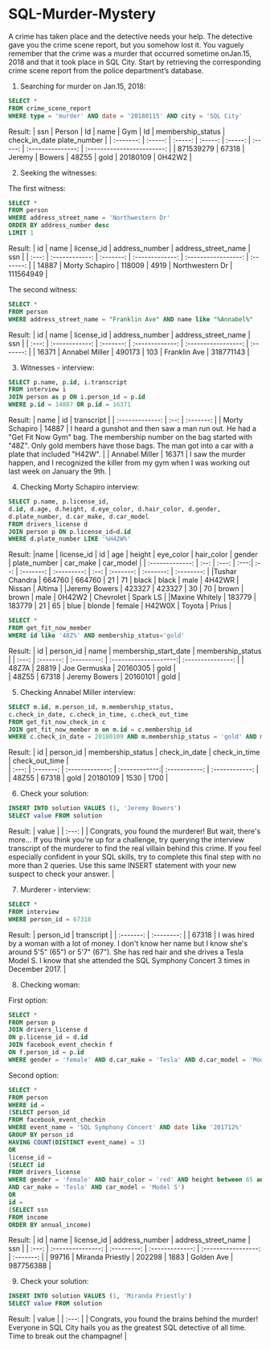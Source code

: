 # SQL-Murder-Mystery
A crime has taken place and the detective needs your help. The detective gave you the crime scene report, but you somehow lost it. You vaguely remember that the crime was a ​murder​ that occurred sometime on ​Jan.15, 2018​ and that it took place in ​SQL City​. Start by retrieving the corresponding crime scene report from the police department’s database.

1. Searching for murder on Jan.15, 2018:

```SQL
SELECT *
FROM crime_scene_report
WHERE type = 'murder' AND date = '20180115' AND city = 'SQL City'
```
Result:
| ssn     	| Person  | Id	    | name	  | Gym     | Id	    | membership_status	| check_in_date	plate_number |
| :-------: | :-----: | :-----: | :-----: | :-----: | :-----: | :---------------: | :------------------------: | 
| 871539279	| 67318 	| Jeremy  | Bowers	| 48Z55  	| gold	  | 20180109         	| 0H42W2                     | 


2. Seeking the witnesses:

The first witness:
```SQL
SELECT *
FROM person 
WHERE address_street_name = 'Northwestern Dr' 
ORDER BY address_number desc
LIMIT 1
```
Result:
| id  	| name          	| license_id	| address_number	| address_street_name	| ssn       | 
| :---: | :------------:  |  :-------:  | :-------------: | :-----------------: | :-------: |
| 14887	| Morty Schapiro	| 118009    	| 4919	          | Northwestern Dr	    | 111564949 | 

The second witness:
```SQL
SELECT *
FROM person
WHERE address_street_name = "Franklin Ave" AND name like "%Annabel%"
```
Result:
| id  	| name          	| license_id	| address_number	| address_street_name	| ssn       | 
| :---: | :------------:  |  :-------:  | :-------------: | :-----------------: | :-------: |
| 16371	| Annabel Miller	| 490173    	| 103 	          | Franklin Ave  	    | 318771143 | 


3. Witnesses - interview:
```SQL
SELECT p.name, p.id, i.transcript
FROM interview i
JOIN person as p ON i.person_id = p.id
WHERE p.id = 14887 OR p.id = 16371
```
Result:
| name            |	id   	| transcript  |
| :-------------: | :--:  |  :-------:  |
| Morty Schapiro	| 14887	| I heard a gunshot and then saw a man run out. He had a "Get Fit Now Gym" bag. The membership number on the bag started with "48Z". Only gold members have those bags. The man got into a car with a plate that included "H42W". |
| Annabel Miller	| 16371 |	I saw the murder happen, and I recognized the killer from my gym when I was working out last week on January the 9th. |

4. Checking Morty Schapiro interview:
```SQL
SELECT p.name, p.license_id,
d.id, d.age, d.height, d.eye_color, d.hair_color, d.gender, 
d.plate_number, d.car_make, d.car_model
FROM drivers_license d 
JOIN person p ON p.license_id=d.id
WHERE d.plate_number LIKE '%H42W%'
```
Result:
|name            	| license_id	| id	    | age	 | height	| eye_color	| hair_color	| gender	| plate_number	| car_make	| car_model  |
| :-------------: | :--:        | :---:   | :---:| :--:   | :-------: | :---------: | :--:    |  :-------:    | :-------: | :--------: | 
|Tushar Chandra 	| 664760	    | 664760	| 21	 | 71   	| black   	| black	      | male	  | 4H42WR      	| Nissan	  | Altima     |
|Jeremy Bowers	  | 423327	    | 423327	| 30	 | 70	    | brown	    | brown     	| male	  | 0H42W2	      | Chevrolet | Spark LS   |
|Maxine Whitely 	| 183779	    | 183779	| 21	 | 65	    | blue	    | blonde    	| female	| H42W0X       	| Toyota	  | Prius      |


```SQL
SELECT *
FROM get_fit_now_member
WHERE id like '48Z%' AND membership_status='gold'
```
Result:
| id    |	person_id	|	name	        |	membership_start_date	|	membership_status |	
| :---: | :-------: | :---------:   | :--------------------:| :---------------: |
| 48Z7A |	28819	    |	Joe Germuska	|	20160305            	|	gold              |	     
| 48Z55 |	67318    	|	Jeremy Bowers	|	20160101            	|	gold              |	

5. Checking Annabel Miller interview:
```SQL
SELECT m.id, m.person_id, m.membership_status,
c.check_in_date, c.check_in_time, c.check_out_time
FROM get_fit_now_check_in c 
JOIN get_fit_now_member m on m.id = c.membership_id
WHERE c.check_in_date = 20180109 AND m.membership_status = 'gold' AND m.person_id = 67318
```
Result:
| id	  |	person_id	|	membership_status	|	check_in_date | check_in_time	|	check_out_time |	
| :---: | :-------: | :-------------:   | :------------:| :-----------: | :------------: |
| 48Z55	|	67318	    |	gold            	|	20180109	    |	1530	        |	1700           |	


6. Check your solution:
```SQL
INSERT INTO solution VALUES (1, 'Jeremy Bowers')
SELECT value FROM solution
```
Result:
| value |
| :---: | 
| Congrats, you found the murderer! But wait, there's more... If you think you're up for a challenge, try querying the interview transcript of the murderer to find the real villain behind this crime. If you feel especially confident in your SQL skills, try to complete this final step with no more than 2 queries. Use this same INSERT statement with your new suspect to check your answer. |

7. Murderer - interview:
```SQL
SELECT *
FROM interview
WHERE person_id = 67318
```
Result:
| person_id |	transcript |
| :-------: | :--------: | 
| 67318     |	I was hired by a woman with a lot of money. I don't know her name but I know she's around 5'5" (65") or 5'7" (67"). She has red hair and she drives a Tesla Model S. I know that she attended the SQL Symphony Concert 3 times in December 2017. |

8. Checking woman:

First option:
```SQL
SELECT *
FROM person p
JOIN drivers_license d
ON p.license_id = d.id
JOIN facebook_event_checkin f
ON f.person_id = p.id
WHERE gender = 'female' AND d.car_make = 'Tesla' AND d.car_model = 'Model S' AND f.event_name = 'SQL Symphony Concert'
```

Second option:
```SQL
SELECT *
FROM person
WHERE id =
(SELECT person_id
FROM facebook_event_checkin
WHERE event_name = 'SQL Symphony Concert' AND date like '201712%'
GROUP BY person_id
HAVING COUNT(DISTINCT event_name) = 3)
OR
license_id =
(SELECT id
FROM drivers_license
WHERE gender = 'female' AND hair_color = 'red' AND height between 65 and 67
AND car_make = 'Tesla' AND car_model = 'Model S')
OR
id =
(SELECT ssn
FROM income
ORDER BY annual_income)
```
Result:
| id	  | name	            | license_id	| address_number	| address_street_name	| ssn       | 
| :---: | :---------------: | :---------: | :-------------: | :-----------------: | :-------: | 
| 99716	| Miranda Priestly	| 202298	    | 1883          	| Golden Ave	        | 987756388 | 

9. Check your solution:
```SQL
INSERT INTO solution VALUES (1, 'Miranda Priestly')
SELECT value FROM solution
```
Result:
| value |
| :---: | 
| Congrats, you found the brains behind the murder! Everyone in SQL City hails you as the greatest SQL detective of all time. Time to break out the champagne! |
